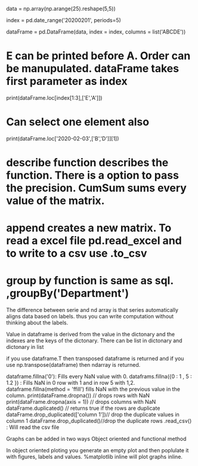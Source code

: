 data = np.array(np.arange(25).reshape(5,5))

index = pd.date_range('20200201', periods=5)

dataFrame = pd.DataFrame(data, index = index, columns = list('ABCDE'))

# E can be printed before A. Order can be manupulated. dataFrame takes first parameter as index
print(dataFrame.loc[index[1:3],['E','A']])
# Can select one element also
print(dataFrame.loc['2020-02-03',['B','D']][1])
# describe function describes the function. There is a option to pass the precision. CumSum sums every value of the matrix. 
# append creates a new matrix. To read a excel file pd.read_excel and to write to a csv use .to_csv
# group by function is same as sql. ,groupBy('Department')
The difference between serie and nd array is that series automatically aligns data based on labels. thus you can write computation without thinking about the labels. 

Value in dataframe is derived from the value in the dictonary and the indexes are the keys of the dictonary. There can be list in dictonary and dictonary in list

if you use dataframe.T then transposed dataframe is returned and if you use np.transpose(dataframe) then ndarray is returned. 

dataframe.fillna('0'): Fills every NaN value with 0. 
dataframs.fillna({0 : 1 , 5 : 1.2 }) : Fills NaN in 0 row with 1 and in row 5 with 1,2. 
dataframe.fillna(method = 'ffill') fills NaN with the previous value in the column. 
print(dataFrame.dropna()) // drops rows with NaN
print(dataFrame.dropna(axis = 1)) // drops columns with NaN
dataFrame.duplicated() // returns true if the rows are duplicate
dataFrame.drop_duplicated(['column 1'])// drop the duplicate values in column 1
dataFrame.drop_duplicated()//drop the duplicate rows
.read_csv() : Will read the csv file

Graphs can be added in two ways 
Object oriented and functional method

In object oriented ploting you generate an empty plot and then poplulate it with figures, labels and values. 
%matplotlib inline will plot graphs inline. 
